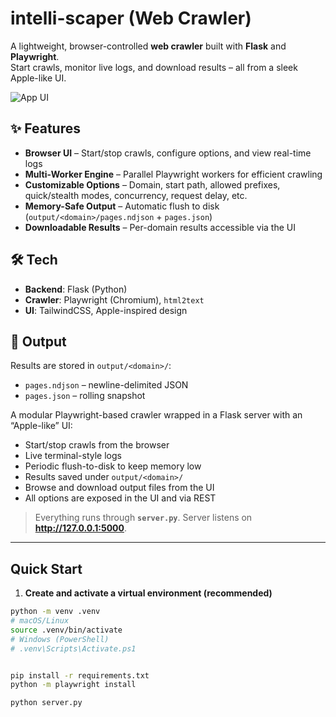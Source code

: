 # intelli-scaper (Web Crawler)

A lightweight, browser-controlled **web crawler** built with **Flask** and **Playwright**.  
Start crawls, monitor live logs, and download results – all from a sleek Apple-like UI.  

![App UI](https://github.com/user-attachments/assets/312e3b1b-c1aa-4097-ab48-2b40b68f06d1)

## ✨ Features
- **Browser UI** – Start/stop crawls, configure options, and view real-time logs  
- **Multi-Worker Engine** – Parallel Playwright workers for efficient crawling  
- **Customizable Options** – Domain, start path, allowed prefixes, quick/stealth modes, concurrency, request delay, etc.  
- **Memory-Safe Output** – Automatic flush to disk (`output/<domain>/pages.ndjson` + `pages.json`)  
- **Downloadable Results** – Per-domain results accessible via the UI 

## 🛠️ Tech
- **Backend**: Flask (Python)  
- **Crawler**: Playwright (Chromium), `html2text`  
- **UI**: TailwindCSS, Apple-inspired design  

## 📂 Output
Results are stored in `output/<domain>/`:
- `pages.ndjson` – newline-delimited JSON  
- `pages.json` – rolling snapshot  


A modular Playwright-based crawler wrapped in a Flask server with an “Apple-like” UI:

- Start/stop crawls from the browser
- Live terminal-style logs
- Periodic flush-to-disk to keep memory low
- Results saved under `output/<domain>/`
- Browse and download output files from the UI
- All options are exposed in the UI and via REST

> Everything runs through **`server.py`**. Server listens on **http://127.0.0.1:5000**.

---

## Quick Start

1) **Create and activate a virtual environment (recommended)**

```bash
python -m venv .venv
# macOS/Linux
source .venv/bin/activate
# Windows (PowerShell)
# .venv\Scripts\Activate.ps1


pip install -r requirements.txt
python -m playwright install

python server.py
```